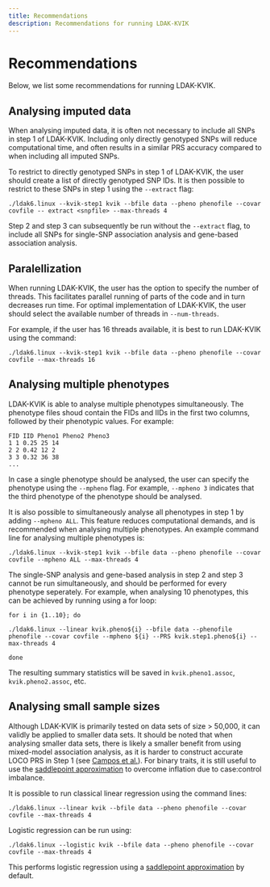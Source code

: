 ```yaml
---
title: Recommendations
description: Recommendations for running LDAK-KVIK
---
```


# Recommendations

Below, we list some recommendations for running LDAK-KVIK. 

## Analysing imputed data

When analysing imputed data, it is often not necessary to include all SNPs in step 1 of LDAK-KVIK. Including only directly genotyped SNPs will reduce computational time, and often results in a similar PRS accuracy compared to when including all imputed SNPs.

To restrict to directly genotyped SNPs in step 1 of LDAK-KVIK, the user should create a list of directly genotyped SNP IDs. It is then possible to restrict to these SNPs in step 1 using the `--extract` flag:

```
./ldak6.linux --kvik-step1 kvik --bfile data --pheno phenofile --covar covfile -- extract <snpfile> --max-threads 4
```

Step 2 and step 3 can subsequently be run without the `--extract` flag, to include all SNPs for single-SNP association analysis and gene-based association analysis.

## Paralellization

When running LDAK-KVIK, the user has the option to specify the number of threads. This facilitates parallel running of parts of the code and in turn decreases run time. For optimal implementation of LDAK-KVIK, the user should select the available number of threads in `--num-threads`.

For example, if the user has 16 threads available, it is best to run LDAK-KVIK using the command:
```
./ldak6.linux --kvik-step1 kvik --bfile data --pheno phenofile --covar covfile --max-threads 16
```

## Analysing multiple phenotypes

LDAK-KVIK is able to analyse multiple phenotypes simultaneously. The phenotype files shoud contain the FIDs and IIDs in the first two columns, followed by their phenotypic values. For example:
```
FID IID Pheno1 Pheno2 Pheno3
1 1 0.25 25 14
2 2 0.42 12 2
3 3 0.32 36 38
...
```

In case a single phenotype should be analysed, the user can specify the phenotype using the `--mpheno` flag. For example, `--mpheno 3` indicates that the third phenotype of the phenotype should be analysed.

It is also possible to simultaneously analyse all phenotypes in step 1 by adding `--mpheno ALL`. This feature reduces computational demands, and is recommended when analysing multiple phenotypes. An example command line for analysing multiple phenotypes is:

```
./ldak6.linux --kvik-step1 kvik --bfile data --pheno phenofile --covar covfile --mpheno ALL --max-threads 4
```

The single-SNP analysis and gene-based analysis in step 2 and step 3 cannot be run simultaneously, and should be performed for every phenotype seperately. For example, when analysing 10 phenotypes, this can be achieved by running using a for loop:

```
for i in {1..10}; do

./ldak6.linux --linear kvik.pheno${i} --bfile data --phenofile phenofile --covar covfile --mpheno ${i} --PRS kvik.step1.pheno${i} --max-threads 4

done
```

The resulting summary statistics will be saved in `kvik.pheno1.assoc`, `kvik.pheno2.assoc`, etc.

## Analysing small sample sizes

Although LDAK-KVIK is primarily tested on data sets of size > 50,000, it can validly be applied to smaller data sets. It should be noted that when analysing smaller data sets, there is likely a smaller benefit from using mixed-model association analysis, as it is harder to construct accurate LOCO PRS in Step 1 (see [Campos et al.](https://www.nature.com/articles/s41588-023-01500-0)). For binary traits, it is still useful to use the [saddlepoint approximation](docs/assoc/spa) to overcome inflation due to case:control imbalance. 

It is possible to run classical linear regression using the command lines:

```
./ldak6.linux --linear kvik --bfile data --pheno phenofile --covar covfile --max-threads 4
```

Logistic regression can be run using:

```
./ldak6.linux --logistic kvik --bfile data --pheno phenofile --covar covfile --max-threads 4
```
This performs logistic regression using a [saddlepoint approximation](/docs/assoc/spa) by default.

